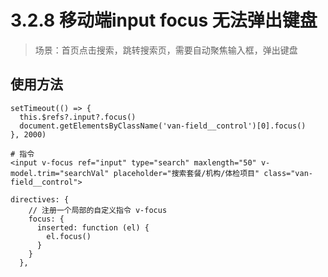 # 3.2.8 移动端input focus 无法弹出键盘

>场景：首页点击搜索，跳转搜索页，需要自动聚焦输入框，弹出键盘

## 使用方法

```
setTimeout(() => {
  this.$refs?.input?.focus()
  document.getElementsByClassName('van-field__control')[0].focus()
}, 2000)

# 指令
<input v-focus ref="input" type="search" maxlength="50" v-model.trim="searchVal" placeholder="搜索套餐/机构/体检项目" class="van-field__control">
               
directives: {
    // 注册一个局部的自定义指令 v-focus
    focus: {
      inserted: function (el) {
        el.focus()
      }
    }
  },
```
